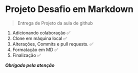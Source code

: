 # Projeto Desafio em Markdown
>Entrega de Projeto da aula de github

1. Adicionando colaboração ✅
2. Clone em máquina local ✅
3. Alterações, Commits e pull requests. ✅
4. Formatação em MD ✅
5. Finalização ✅

***Obrigado pela atenção***
